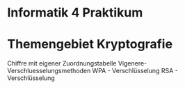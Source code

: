 # Informatik 4 Praktikum

Themengebiet Kryptografie
=========================

Chiffre mit eigener Zuordnungstabelle
Vigenere-Verschluesselungsmethoden
WPA - Verschlüsselung
RSA - Verschlüsselung
